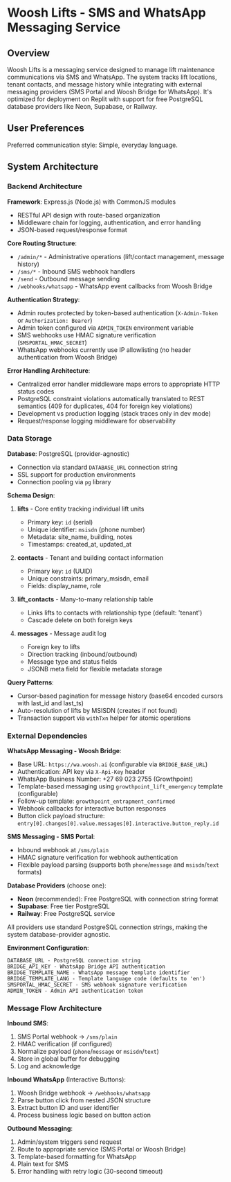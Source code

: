 # Woosh Lifts - SMS and WhatsApp Messaging Service

## Overview

Woosh Lifts is a messaging service designed to manage lift maintenance communications via SMS and WhatsApp. The system tracks lift locations, tenant contacts, and message history while integrating with external messaging providers (SMS Portal and Woosh Bridge for WhatsApp). It's optimized for deployment on Replit with support for free PostgreSQL database providers like Neon, Supabase, or Railway.

## User Preferences

Preferred communication style: Simple, everyday language.

## System Architecture

### Backend Architecture

**Framework**: Express.js (Node.js) with CommonJS modules
- RESTful API design with route-based organization
- Middleware chain for logging, authentication, and error handling
- JSON-based request/response format

**Core Routing Structure**:
- `/admin/*` - Administrative operations (lift/contact management, message history)
- `/sms/*` - Inbound SMS webhook handlers  
- `/send` - Outbound message sending
- `/webhooks/whatsapp` - WhatsApp event callbacks from Woosh Bridge

**Authentication Strategy**:
- Admin routes protected by token-based authentication (`X-Admin-Token` or `Authorization: Bearer`)
- Admin token configured via `ADMIN_TOKEN` environment variable
- SMS webhooks use HMAC signature verification (`SMSPORTAL_HMAC_SECRET`)
- WhatsApp webhooks currently use IP allowlisting (no header authentication from Woosh Bridge)

**Error Handling Architecture**:
- Centralized error handler middleware maps errors to appropriate HTTP status codes
- PostgreSQL constraint violations automatically translated to REST semantics (409 for duplicates, 404 for foreign key violations)
- Development vs production logging (stack traces only in dev mode)
- Request/response logging middleware for observability

### Data Storage

**Database**: PostgreSQL (provider-agnostic)
- Connection via standard `DATABASE_URL` connection string
- SSL support for production environments
- Connection pooling via `pg` library

**Schema Design**:

1. **lifts** - Core entity tracking individual lift units
   - Primary key: `id` (serial)
   - Unique identifier: `msisdn` (phone number)
   - Metadata: site_name, building, notes
   - Timestamps: created_at, updated_at

2. **contacts** - Tenant and building contact information
   - Primary key: `id` (UUID)
   - Unique constraints: primary_msisdn, email
   - Fields: display_name, role

3. **lift_contacts** - Many-to-many relationship table
   - Links lifts to contacts with relationship type (default: 'tenant')
   - Cascade delete on both foreign keys

4. **messages** - Message audit log
   - Foreign key to lifts
   - Direction tracking (inbound/outbound)
   - Message type and status fields
   - JSONB meta field for flexible metadata storage

**Query Patterns**:
- Cursor-based pagination for message history (base64 encoded cursors with last_id and last_ts)
- Auto-resolution of lifts by MSISDN (creates if not found)
- Transaction support via `withTxn` helper for atomic operations

### External Dependencies

**WhatsApp Messaging - Woosh Bridge**:
- Base URL: `https://wa.woosh.ai` (configurable via `BRIDGE_BASE_URL`)
- Authentication: API key via `X-Api-Key` header
- WhatsApp Business Number: +27 69 023 2755 (Growthpoint)
- Template-based messaging using `growthpoint_lift_emergency` template (configurable)
- Follow-up template: `growthpoint_entrapment_confirmed`
- Webhook callbacks for interactive button responses
- Button click payload structure: `entry[0].changes[0].value.messages[0].interactive.button_reply.id`

**SMS Messaging - SMS Portal**:
- Inbound webhook at `/sms/plain`
- HMAC signature verification for webhook authentication
- Flexible payload parsing (supports both `phone`/`message` and `msisdn`/`text` formats)

**Database Providers** (choose one):
- **Neon** (recommended): Free PostgreSQL with connection string format
- **Supabase**: Free tier PostgreSQL 
- **Railway**: Free PostgreSQL service

All providers use standard PostgreSQL connection strings, making the system database-provider agnostic.

**Environment Configuration**:
```
DATABASE_URL - PostgreSQL connection string
BRIDGE_API_KEY - WhatsApp Bridge API authentication
BRIDGE_TEMPLATE_NAME - WhatsApp message template identifier
BRIDGE_TEMPLATE_LANG - Template language code (defaults to 'en')
SMSPORTAL_HMAC_SECRET - SMS webhook signature verification
ADMIN_TOKEN - Admin API authentication token
```

### Message Flow Architecture

**Inbound SMS**:
1. SMS Portal webhook → `/sms/plain`
2. HMAC verification (if configured)
3. Normalize payload (`phone`/`message` or `msisdn`/`text`)
4. Store in global buffer for debugging
5. Log and acknowledge

**Inbound WhatsApp** (Interactive Buttons):
1. Woosh Bridge webhook → `/webhooks/whatsapp`
2. Parse button click from nested JSON structure
3. Extract button ID and user identifier
4. Process business logic based on button action

**Outbound Messaging**:
1. Admin/system triggers send request
2. Route to appropriate service (SMS Portal or Woosh Bridge)
3. Template-based formatting for WhatsApp
4. Plain text for SMS
5. Error handling with retry logic (30-second timeout)